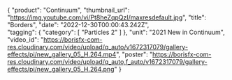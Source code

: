 {
   "product": "Continuum",
   "thumbnail_url": "https://img.youtube.com/vi/Pt8heZqpQzI/maxresdefault.jpg",
   "title": "Borders",
   "date": "2022-12-30T00:00:43.242Z",    
   "tagging": {
   "category": [
      "Particles 2"
    ]
   },
   "unit": "2021 New in Continuum",
   "video_id": "https://borisfx-com-res.cloudinary.com/video/upload/q_auto/v1672317079/gallery-effects/pi/new_gallery_05_H.264.mp4",
   "poster": "https://borisfx-com-res.cloudinary.com/video/upload/q_auto,f_auto/v1672317079/gallery-effects/pi/new_gallery_05_H.264.png"
}
